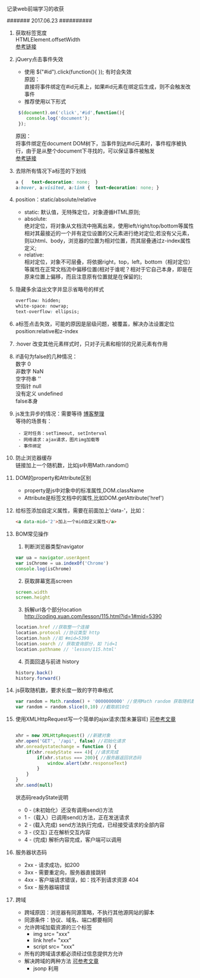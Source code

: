 记录web前端学习的收获

####### 2017.06.23 ##########  
1. 获取标签宽度  
   HTMLElement.offsetWidth  
   [参考链接](https://developer.mozilla.org/en-US/docs/Web/API/HTMLElement/offsetWidth "获取标签宽度")  

2. jQuery点击事件失效  
   + 使用 $("#id").click(function(){ }); 有时会失效  
     原因：  
     直接将事件绑定在#id元素上，如果#id元素在绑定后生成，则不会触发改事件  
   + 推荐使用以下形式    

   	```javascript
     $(document).on('click','#id',function(){  
        console.log('document');  
     });  
	```

     原因：  
     将事件绑定在document DOM树下，当事件到达#id元素时，事件程序被执行，由于是从整个document下寻找的，可以保证事件被触发  
     [参考链接](https://stackoverflow.com/questions/14879168/document-onclick-id-function-vs-id-onclick-function "jQuery $(#id).click 和 $(document).on(click,#id,function(){ })区别")  
3. 去除所有情况下a标签的下划线  

	```css
   	a {   text-decoration: none;  }  
   	a:hover, a:visited, a:link {  text-decoration: none; }  
   ```

4. position：static/absolute/relative  
   + static: 默认值，无特殊定位，对象遵循HTML原则;  
   + absolute:   
	 绝对定位，将对象从文档流中拖离出来，使用left/right/top/bottom等属性相对其最接近的一个并有定位设置的父元素进行绝对定位;若没有父元素，则以html、body，浏览器的位置为相对位置，而其层叠通过z-index属性定义;  
   + relative:  
	 相对定位，对象不可层叠，将依据right，top，left，bottom（相对定位）等属性在正常文档流中偏移位置(相对于谁呢？相对于它自己本身，即是在原来位置上偏移，而且注意原有位置就是在保留的);	  
5. 隐藏多余溢出文字并显示省略号的样式  
	```css
    overflow: hidden;  
    white-space: nowrap;  
    text-overflow: ellipsis;   
    ```
6. a标签点击失效，可能的原因是层级问题，被覆盖，解决办法设置定位position:relative和z-index  
7. :hover 改变其他元素样式时，只对子元素和相邻的兄弟元素有作用   
8. if语句为false的几种情况：  
  数字 0   
  非数字 NaN   
  空字符串 ''   
  空指针 null  
  没有定义 undefined  
  false本身   
9. js发生异步的情况：需要等待  [博客整理](http://blog.csdn.net/lizhenqii/article/details/77806681 "博客整理")  
	等待的场景有：

		- 定时任务：setTimeout, setInterval  
		- 网络请求：ajax请求，图片img加载等  
		- 事件绑定  

10. 防止浏览器缓存  
	链接加上一个随机数，比如js中用Math.random()  
11. DOM的property和Attribute区别  
	- property是js中对象中的标准属性,DOM.className  
	- Attribute是标签文档中的属性,比如DOM.getAttribute('href')  
12. 给标签添加自定义属性，需要在前面加上'data-'，比如：

	```html
	<a data-mid='2'>加上一个mid自定义属性</a>
	```
13. BOM常见操作  
	1. 判断浏览器类型navigator  

	```javascript
	var ua = navigator.userAgent
	var isChrome = ua.indexOf('Chrome')
	console.log(isChrome)
	```
	2. 获取屏幕宽高screen  

	```javascript
	screen.width
	screen.height
	```
	3. 拆解url各个部分location  
	http://coding.xuan.com/lesson/115.html?id=1#mid=5390  

	```javascript
	location.href //获取整一个连接
	location.protocol //协议类型 http
	location.hash //如 #mid=5390 
	location.search // 获取查询部分，如 ?id=1
	location.pathname // 'lesson/115.html'
	```
	4. 页面回退与前进 history  
	
	```javascript
	history.back()
	history.forward()
	```
14. js获取随机数，要求长度一致的字符串格式  
	
	```javascript
	var random = Math.random() + '0000000000' //使用Math random 获取随机数，再加上10位0
	var random = random.slice(0,10) //截取前10位

	```
15. 使用XMLHttpRequest写一个简单的ajax请求(暂未兼容IE) [可参考文章](http://blog.csdn.net/liujiahan629629/article/details/17126727 "可参考文章")   

	```javascript

	xhr = new XMLHttpRequest() //新建对象
	xhr.open('GET', '/api', false) //初始化请求
	xhr.onreadystatechange = function () {
		if(xhr.readyState === 4){ //请求完成
			if(xhr.status === 200){ //服务器返回状态码
				window.alert(xhr.responseText)
			}
		}
	}
	xhr.send(null)

	```
	状态码readyState说明  

	 - 0 - (未初始化）还没有调用send()方法   
	 - 1 -（载入）已调用send()方法，正在发送请求   
	 - 2 - (载入完成) send方法执行完成，已经接受请求的全部内容  
	 - 3 - (交互) 正在解析交互内容  
	 - 4 - (完成) 解析内容完成，客户端可以调用  

16. 服务器状态码
	
	 - 2xx - 请求成功，如200
	 - 3xx - 需要重定向，服务器直接跳转
	 - 4xx - 客户端请求错误，如：找不到请求资源 404
	 - 5xx - 服务器端错误

17. 跨域
	
	 - 跨域原因：浏览器有同源策略，不执行其他源网站的脚本  
	 - 同源条件：协议、域名、端口都要相同  
	 - 允许跨域加载资源的三个标签
	 	 - img src= "xxx"
	 	 - link href= "xxx"
	 	 - script src= "xxx"
 	 - 所有的跨域请求都必须经过信息提供方允许
 	 - 解决跨域的两种方法  [可参考文章](http://blog.csdn.net/liujiahan629629/article/details/17126727 "可参考文章")  
 	 	- jsonp 利用<script>标签中src属性能够跨域访问的特性，先定义了一个回调方法，然后将其当作url参数的一部分发送到服务端，服务端通过字符串拼接的方式将数据包裹在回调方法中，再返回回来
 	 	- 服务器端设置 http header

18. cookie 和 sessionStorage localStorage区别
	
	 - 容量：cookie大小只有4KB，sessionStorage和localStorage有5MB
	 - 请求携带：所有http请求都要到上cookie，影响效率
	 - API易用性：cookie简单，需要封装，document.cookie = …  
       其他两个简单易用，如localStorage.getItem(key) localStorage.setItem(key, value)

19. 监听页面加载完的两种形式  

	 - 资源全部加载完的情况
	 ```javascript
	 window.addEventListener('load', function(){
	 	// 页面资源全部加载完全，包括视频、图片，才能执行
	 })
	 ```
	 - 只渲染完DOM，未加载完全部资源
	 ```javascript
	 document.addEventListener('DOMContentLoaded', function(){
	 	// 只渲染完DOM即可执行，未加载完全部资源，如视频、图片
	 })
	 ```
20. 从输入url到看到页面的详细过程  
	主要有两个过程  
	 - 加载资源的过程
	 	 1. 浏览器根据域名从DNS服务器获取IP地址
	 	 2. 向该IP地址的机器发送http请求
	 	 3. 服务器收到请求，返回数据
	 	 4. 浏览器接受返回的数据
	 - 渲染页面的过程
	 	 1. 根据html渲染成DOM Tree，只是DOM节点结构，还没有样式
	 	 2. 根据css渲染成CSSOM
	 	 3. 将DOM Tree和CSSOM整合成渲染树RenderTree，既有结构，又有样式
	 	 4. 浏览器根据RenderTree展示页面  
	 	 5. 遇到script会发生阻塞，先执行JavaScript的内容，因为js可以改变DOM节点和结构  
	 备注：第1、2、3步没有固定顺序，如果已经渲染CSSOM，在渲染html时，会即时渲染成RenderTree  

21.	性能优化  [博客整理](http://blog.csdn.net/lizhenqii/article/details/77856311 "博客整理")  

	 - 优化原则   
		 - 多使用内存、缓存或其他方法   
		 - 多使用CPU计算，减少网络请求  
			 
	 - 入手方面：   
		- 加载页面和资源   
			 - 资源压缩合并
		 	 - 使用CDN
	 	 	 - 静态资源缓存
	 	 	 - 使用SSR后台渲染，数据直接渲染成HTML  
	 	
	  - 页面渲染  
	 	 	 - CSS在前，JS在后，这跟渲染的过程有关
	 	 	 - 懒加载
	 	 	 - 减少DOM查询，DOM查询前可以先做缓存
	 	 	 - 减少DOM操作，尽量合并操作
	 	 	 - 事件节流，比如设置一定时间才监听
	 	 	 - 尽早操作，比如使用DOMConentLoaded，代替onload

22. 前端安全问题  

	 - XSS 跨站脚本攻击  
	 恶意攻击者往Web页面里插入恶意Script代码，当用户浏览该页之时，嵌入其中Web里面的Script代码会被执行，从而达到恶意攻击用户的目的。  
	 (跨站脚本攻击(Cross Site Scripting)，为不和层叠样式表(Cascading Style Sheets, CSS)的缩写混淆，故将跨站脚本攻击缩写为XSS)   

	 例子：写博客时，添加script代码获取用户cookie，发送到自己的服务器，当用户查看博客时，即可产生攻击  
	 防范：前端替换关键字，例如替换 < 为 &lt;  > 为 &gt; 后端替换  
	 - CSRF 跨站请求伪造  
	 CSRF（Cross-site request forgery）跨站请求伪造，也被称为“One Click Attack”或者Session Riding，通常缩写为CSRF或者XSRF，是一种对网站的恶意利用。  
	 尽管听起来像跨站脚本（XSS），但它与XSS非常不同，XSS利用站点内的信任用户，而CSRF则通过伪装来自受信任用户的请求来利用受信任的网站。与XSS攻击相比，CSRF攻击往往不大流行（因此对其进行防范的资源也相当稀少）和难以防范，所以被认为比XSS更具危险性。  

	 例子：发钓鱼邮件，点击付款  
	 防范：增加验证流程，如输入指纹、密码、短信验证码  

 







    



